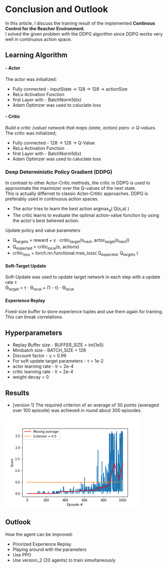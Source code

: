 # Conclusion and Outlook
In this article, I discuss the training result of the implemented **Continous Control for the Reacher Environment**.  
I solved the given problem with the DDPG algorithm since DDPG works very well in continuous action space.

## Learning Algorithm

#### - Actor
The actor was initialized:
* Fully connected - inputState -> 128 -> 128 -> actionSize
* ReLu Activation Function 
* first Layer with - BatchNorm1d(x)
* Adam Optimzer was used to caluclate loss

#### - Critic
*Build a critic (value) network that maps (state, action) pairs -> Q-values.*  
The critic was initialized;
* Fully connected - 128 -> 128 -> Q-Value
* ReLu Activation Function 
* first Layer with - BatchNorm1d(x)
* Adam Optimzer was used to caluclate loss

### Deep Deterministic Policy Gradient (DDPG)
In contrast to other Actor-Critic methods, the critic in DDPG is used to approximate the maximizer over the Q-values of the next state.  
This is actually differnet to classic Actor-Crtitic approaches. DDPG is preferably used in continuous action spaces.    
* The actor tries to learn the best action argmax<sub>a</sub>( Q(s,a) )  
* The critic learns to evaluate the optimal action-value function by using the actor's best believed action.

Update policy and value parameters   
* Q<sub>targets</sub> = reward + &gamma; &middot; critic<sub>target</sub>(s<sub>next</sub>, actor<sub>target</sub>(s<sub>next</sub>))  
* Q<sub>expected</sub> = critic<sub>local</sub>(s, actions)  
* critic<sub>loss</sub> = torch.nn.functional.mse_loss( Q<sub>expected</sub>, Q<sub>targets</sub> )
        
#### Soft-Target Update 
Soft-Update was used to update target network in each step with a update rate &tau;  
&Theta;<sub>target</sub> = &tau; &middot; &Theta;<sub>local</sub> + (1 - &tau;) &middot; &Theta;<sub>local</sub>

#### Experience Replay
Fixed-size buffer to store experience tuples and use them again for training. This can break correlations.

## Hyperparameters
* Replay Buffer size - BUFFER_SIZE = int(1e5)
* Minibatch size - BATCH_SIZE = 128
* Discount factor - &gamma; = 0.99 
* For soft update target parameters - &tau; = 1e-2
* actor learning rate - lr = 2e-4 
* critic learning rate - lr = 2e-4
* weight decay = 0  

## Results
* [version 1]
The required criterion of an average of 30 points (averaged over 100 episode) was achieved in round about 300 episodes.

![Plot- Rewards](./result.png)

## Outlook
How the agent can be improved:
* Priorized Experience Replay
* Playing around with the parameters
* Use PPO
* Use version_2 (20 agents) to train simultaneously
